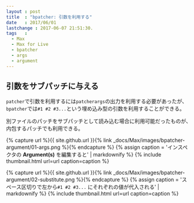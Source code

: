 ```yaml
---
layout : post
title  : "bpatcher: 引数を利用する"
date   : 2017/06/01
lastchange : 2017-06-07 21:51:30.
tags   :
  - Max
  - Max for Live
  - bpatcher
  - args
  - argument
---
```


## 引数をサブパッチに与える

`patcher`で引数を利用するには`patcherargs`の出力を利用する必要があったが、
`bpatcher`では`#1 #2 #3...`という埋め込み型の引数を利用することができる。

別ファイルのパッチをサブパッチとして読み込む場合に利用可能だったものが、
内包するパッチでも利用できる。

{% capture url %}{{ site.github.url }}{% link _docs/Max/images/bpatcher-argument/01-args.png %}{% endcapture %}
{% assign caption = 'インスペクタの **Argument(s)** を編集すると' | markdownify %}
{% include thumbnail.html url=url caption=caption %}

{% capture url %}{{ site.github.url }}{% link _docs/Max/images/bpatcher-argument/02-substitute.png %}{% endcapture %}
{% assign caption = 'スペース区切りで左から`#1 #2 #3...` にそれぞれの値が代入される' | markdownify %}
{% include thumbnail.html url=url caption=caption %}


